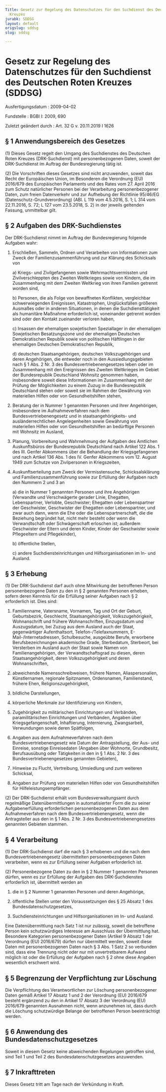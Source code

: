 ```yaml
---
Title: Gesetz zur Regelung des Datenschutzes für den Suchdienst des Deutschen Roten
  Kreuzes
jurabk: SDDSG
layout: default
origslug: sddsg
slug: sddsg

---
```


# Gesetz zur Regelung des Datenschutzes für den Suchdienst des Deutschen Roten Kreuzes (SDDSG)

Ausfertigungsdatum
:   2009-04-02

Fundstelle
:   BGBl I: 2009, 690

Zuletzt geändert durch
:   Art. 32 G v. 20.11.2019 I 1626


## § 1 Anwendungsbereich des Gesetzes

(1) Dieses Gesetz regelt den Umgang des Suchdienstes des Deutschen Roten Kreuzes (DRK-Suchdienst) mit personenbezogenen Daten, soweit der DRK-Suchdienst im Auftrag der Bundesregierung tätig ist.

(2) Die Vorschriften dieses Gesetzes sind nicht anzuwenden, soweit das Recht der Europäischen Union, im Besonderen die Verordnung (EU) 2016/679 des Europäischen Parlaments und des Rates vom 27. April 2016 zum Schutz natürlicher Personen bei der Verarbeitung personenbezogener Daten, zum freien Datenverkehr und zur Aufhebung der Richtlinie 95/46/EG (Datenschutz-Grundverordnung) (ABl. L 119 vom 4.5.2016, S. 1; L 314 vom 22.11.2016, S. 72; L 127 vom 23.5.2018, S. 2) in der jeweils geltenden Fassung, unmittelbar gilt.


## § 2 Aufgaben des DRK-Suchdienstes

Der DRK-Suchdienst nimmt im Auftrag der Bundesregierung folgende Aufgaben wahr:

1.  Erschließen, Sammeln, Ordnen und Verarbeiten von Informationen zum Zweck der Familienzusammenführung und zur Klärung des Schicksals von

    a)  Kriegs- und Zivilgefangenen sowie Wehrmachtsvermissten und Zivilverschleppten des Zweiten Weltkrieges sowie von Kindern, die im Zusammenhang mit dem Zweiten Weltkrieg von ihren Familien getrennt worden sind,


    b)  Personen, die als Folge von bewaffneten Konflikten, vergleichbar schwerwiegenden Ereignissen, Katastrophen, Unglücksfällen größeren Ausmaßes oder in anderen Situationen, in denen die Suchdiensttätigkeit als humanitäre Maßnahme erforderlich ist, voneinander getrennt worden sind oder den Kontakt zueinander verloren haben,


    c)  Insassen der ehemaligen sowjetischen Speziallager in der ehemaligen Sowjetischen Besatzungszone und der ehemaligen Deutschen Demokratischen Republik sowie von politischen Häftlingen in der ehemaligen Deutschen Demokratischen Republik,


    d)  deutschen Staatsangehörigen, deutschen Volkszugehörigen und deren Angehörigen, die entweder noch in den Aussiedlungsgebieten nach § 1 Abs. 2 Nr. 3 des Bundesvertriebenengesetzes leben oder im Zusammenhang mit den Ereignissen des Zweiten Weltkrieges im Gebiet der Bundesrepublik Deutschland Wohnsitz genommen haben, insbesondere soweit diese Informationen im Zusammenhang mit der Prüfung der Möglichkeiten zu einem Zuzug in die Bundesrepublik Deutschland stehen oder soweit sie im Rahmen der Gewährung von materiellen Hilfen oder von Gesundheitshilfen stehen,





2.  Beratung der in Nummer 1 genannten Personen und ihrer Angehörigen, insbesondere im Aufnahmeverfahren nach dem Bundesvertriebenengesetz und in staatsangehörigkeits- und ausländerrechtlichen Angelegenheiten sowie Gewährung von materiellen Hilfen oder von Gesundheitshilfen an bedürftige Personen mit Wohnsitz im Ausland,


3.  Planung, Vorbereitung und Wahrnehmung der Aufgaben des Amtlichen Auskunftsbüros der Bundesrepublik Deutschland nach Artikel 122 Abs. 1 des III. Genfer Abkommens über die Behandlung der Kriegsgefangenen und nach Artikel 136 Abs. 1 des IV. Genfer Abkommens vom 12. August 1949 zum Schutze von Zivilpersonen in Kriegszeiten,


4.  Auskunftserteilung zum Zweck der Vermisstensuche, Schicksalsklärung und Familienzusammenführung sowie zur Erfüllung der Aufgaben nach den Nummern 2 und 3 an

    a)  die in Nummer 1 genannten Personen und ihre Angehörigen (Verwandte und Verschwägerte gerader Linie, Ehegatten, Lebenspartner, Verlobte, Geschwister; Ehegatten oder Lebenspartner der Geschwister, Geschwister der Ehegatten oder Lebenspartner, und zwar auch dann, wenn die Ehe oder die Lebenspartnerschaft, die die Beziehung begründet hat, nicht mehr besteht oder wenn die Verwandtschaft oder Schwägerschaft erloschen ist; außerdem Geschwister der Eltern und deren Kinder, Kinder der Geschwister sowie Pflegeeltern und Pflegekinder),


    b)  öffentliche Stellen,


    c)  andere Suchdiensteinrichtungen und Hilfsorganisationen im In- und Ausland.








## § 3 Erhebung

(1) Der DRK-Suchdienst darf auch ohne Mitwirkung der betroffenen Person personenbezogene Daten zu den in § 2 genannten Personen erheben, sofern deren Kenntnis für die Erfüllung seiner Aufgaben nach § 2 erforderlich ist. Dies sind:

1.  Familienname, Vatersname, Vornamen, Tag und Ort der Geburt, Geburtsbezirk, Geschlecht, Staatsangehörigkeit, Volkszugehörigkeit, Wohnanschrift und frühere Wohnanschriften, Einzugsdatum und Auszugsdatum, bei Zuzug aus dem Ausland auch der Staat, gegenwärtiger Aufenthaltsort, Telefon-/Telefaxnummern, E-Mail-/Internetadressen, Schulbesuche, ausgeübte Berufe, erworbene Berufsbezeichnungen akademische Grade, Sterbedatum, Sterbeort, bei Versterben im Ausland auch der Staat sowie Namen von Familienangehörigen, der Verwandtschaftsgrad zu diesen, deren Staatsangehörigkeit, deren Volkszugehörigkeit und deren Wohnanschriften,


2.  abweichende Namensschreibweisen, frühere Namen, Aliaspersonalien, Künstlernamen, regionale Spitznamen, Ordensnamen, Familienstand, frühere Ehen, Religionszugehörigkeit,


3.  bildliche Darstellungen,


4.  körperliche Merkmale zur Identifizierung von Kindern,


5.  Zugehörigkeit zu militärischen Einrichtungen und Verbänden, paramilitärischen Einrichtungen und Verbänden, Angaben über Kriegsgefangenschaft, Inhaftierung, Internierung, Zwangsarbeit, Verwundungen sowie deren Spätfolgen,


6.  Angaben aus dem Aufnahmeverfahren nach dem Bundesvertriebenengesetz wie Datum der Antragstellung, der Aus- und Einreise, sonstige Einreisedaten (Angaben über Wohnorte, Grundbesitz, Berufsausübung oder Tätigkeiten in den in § 1 Abs. 2 Nr. 3 des Bundesvertriebenengesetzes genannten Gebieten),


7.  Hinweise zu Flucht, Vertreibung, Umsiedlung und zum weiteren Schicksal,


8.  Angaben zur Prüfung von materiellen Hilfen oder von Gesundheitshilfen für Hilfeleistungsempfänger.




(2) Der DRK-Suchdienst erhält vom Bundesverwaltungsamt durch regelmäßige Datenübermittlungen in automatisierter Form die zu seiner Aufgabenerfüllung erforderlichen personenbezogenen Daten aus dem Aufnahmeverfahren nach dem Bundesvertriebenengesetz, wenn die Antragsteller aus den in § 1 Abs. 2 Nr. 3 des Bundesvertriebenengesetzes genannten Gebieten stammen.


## § 4 Verarbeitung

(1) Der DRK-Suchdienst darf die nach § 3 erhobenen und die nach dem Bundesvertriebenengesetz übermittelten personenbezogenen Daten verarbeiten, wenn es zur Erfüllung seiner Aufgaben erforderlich ist.

(2) Personenbezogene Daten zu den in § 2 Nummer 1 genannten Personen dürfen, wenn es zur Erfüllung der Aufgaben des DRK-Suchdienstes erforderlich ist, übermittelt werden an

1.  die in § 2 Nummer 1 genannten Personen und deren Angehörige,


2.  öffentliche Stellen unter den Voraussetzungen des § 25 Absatz 1 des Bundesdatenschutzgesetzes,


3.  Suchdiensteinrichtungen und Hilfsorganisationen im In- und Ausland.



Eine Datenübermittlung nach Satz 1 ist nur zulässig, soweit die betroffene Person kein schutzwürdiges Interesse am Ausschluss der Übermittlung hat. Besondere Kategorien personenbezogener Daten (Artikel 9 Absatz 1 der Verordnung (EU) 2016/679) dürfen nur übermittelt werden, soweit diese Daten mit personenbezogenen Daten nach § 3 Abs. 1 Satz 2 so verbunden sind, dass eine Trennung nicht oder nur mit unvertretbarem Aufwand möglich ist oder die Erfüllung der Aufgaben nach § 2 ohne diese Angaben wesentlich erschwert wird.


## § 5 Begrenzung der Verpflichtung zur Löschung

Die Verpflichtung des Verantwortlichen zur Löschung personenbezogener Daten gemäß Artikel 17 Absatz 1 und 2 der Verordnung (EU) 2016/679 besteht ergänzend zu den in Artikel 17 Absatz 3 der Verordnung (EU) 2016/679 genannten Ausnahmen nicht, wenn anzunehmen ist, dass durch die Löschung schutzwürdige Belange der betroffenen Person beeinträchtigt werden.


## § 6 Anwendung des Bundesdatenschutzgesetzes

Soweit in diesem Gesetz keine abweichenden Regelungen getroffen sind, sind Teil 1 und Teil 2 des Bundesdatenschutzgesetzes anzuwenden.


## § 7 Inkrafttreten

Dieses Gesetz tritt am Tage nach der Verkündung in Kraft.

